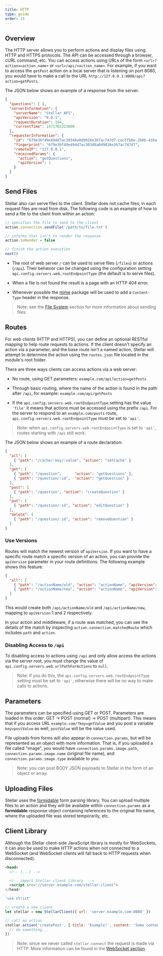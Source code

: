 ```yaml
---
title: HTTP
type: guide
order: 15
---
```


## Overview

The HTTP server allows you to perform actions and display files using HTTP and HTTPS protocols. The API can be accessed through a browser, cURL command, etc. You can access actions using URLs of the form `<url>?action=<action_name>` or `<url>/api/<action_name>`. For example, if you want to access the `getPost` action on a local server that is listening on port 8080, you would have to make a call to the URL `http://127.0.0.1:8080/api?action=getPosts`.

The JSON below shows an example of a response from the server.

```json
{
  "questions": [ ],
  "serverInformation": {
    "serverName": "Stellar API",
    "apiVersion": "0.0.1",
    "requestDuration": 194,
    "currentTime": 1471702323600
  },
  "requesterInformation": {
    "id": "6f9e36f49e49dd7ac30348a0d9826e367ac747d7-cec5fb6e-2b0b-416e-8529-f897ea666d39",
    "fingerprint": "6f9e36f49e49dd7ac30348a0d9826e367ac747d7",
    "remoteIP": "127.0.0.1",
    "receivedParams": {
      "action": "getQuestions",
      "apiVersion": 1
    }
  }
}
```

## Send Files

Stellar also can serve files to the client. Stellar does not cache files; in each request files are read from disk. The following code is an example of how to send a file to the client from within an action:

```js
// specifies the file to send to the client
action.connection.sendFile('/path/to/file.txt')

// informs that isn't to render the response
action.toRender = false

// finish the action execution
next()
```

- The root of web server `/` can be used to serve files (`/files`) or actions (`/api`). Their behavior can be changed using the configuration setting `api.config.servers.web.rootEndpointType` (the default is to serve files).

- When a file is not found the result is a page with an HTTP 404 error.

- Whenever possible the [mime](https://www.npmjs.com/package/mime) package will be used to add a `Content-Type` header in the response.

> Note: see the [File System](./file_system.html) section for more information about sending files.

## Routes

For web clients (HTTP and HTTPS), you can define an optional RESTful mapping to help route requests to actions. If the client doesn't specify an action via a parameter, and the base route isn't a named action, Stellar will attempt to determine the action using the `routes.json` file located in the module's root folder.

There are three ways clients can access actions via a web server:

- No route, using GET parameters: `example.com/api?action=getPosts`

- Through basic routing, where the name of the action is found in the path after `/api`, for example: `example.com/api/getPosts`

- If the `api.config.servers.web.rootEndpointType` setting has the value `'file'` it means that actions must be accessed using the prefix `/api`. For the server to respond to an `example.com/posts` route, `api.config.servers.web.rootEndpointType` must be set to `'api'`.

> Note: when `api.config.servers.web.rootEndpointType` is set to `'api'`, routes starting with `/api` still work.

The JSON below shows an example of a route declaration:

```json
{
  "all": [
    { "path": "/cache/:key/:value", "action": "setCache" }
  ],
  "get": [
    { "path": "/question",      "action": "getQuestions" },
    { "path": "/question/:id",  "action": "getQuestion" }
  ],
  "post": [
    { "path": "/question", "action": "createQuestion" }
  ],
  "put": [
    { "path": "/question/:id", "action": "editQuestion" }
  ],
  "delete": [
    { "path": "/question/:id", "action": "removeQuestion" }
  ]
}
```

### Use Versions

Routes will match the newest version of `apiVersion`. If you want to have a specific route match a specific version of an action, you can provide the `apiVersion` parameter in your route definitions. The following example shows this feature:

```json
{
  "all": [
    { "path": "/actionName/old", "action": "actionName", "apiVersion": 1 },
    { "path": "/actionName/new", "action": "actionName", "apiVersion": 2 }
  ]
}
```

This would create both `/api/actionName/old` and `/api/actionName/new`, mapping to `apiVersion` 1 and 2 respectively.

In your action and middleware, if a route was matched, you can see the details of the match by inspecting `action.connection.matchedRoute` which includes `path` and `action`.

### Disabling Access to `/api`

To disabling access to actions using `/api` and only allow access the actions via the server root, you must change the value of `api.config.servers.web.urlPathForActions` to `null`.

> Note: if you do this, the `api.config.servers.web.rootEndpointType` setting must be set to `'api'`, otherwise there will be no way to make calls to actions.

## Parameters

The parameters can be specified using GET or POST. Parameters are loaded in this order: GET -> POST (normal) -> POST (multipart). This means that if you access URL `example.com/?key=getValue` and you post a variable `key=postValue` as well, `postValue` will be the value used.

File uploads from forms will also appear in `connection.params`, but will be represented as an object with more information. That is, if you uploaded a file called "image", you would have `connection.params.image.path`, `connection.params.image.name` (original file name), and `connection.params.image.type` available to you.

> Note: you can post BODY JSON payloads to Stellar in the form of an object or array.

## Uploading Files

Stellar uses the [formidable](https://www.npmjs.com/package/formidable) form parsing library. You can upload multiple files to an action and they will be available within `connection.params` as a **formidable** response object containing references to the original file name, where the uploaded file was stored temporarily, etc.

## Client Library

Although the Stellar client-side JavaScript library is mostly for WebSockets, it can also be used to make HTTP actions when not connected to a WebSocket (and WebSocket clients will fall back to HTTP requests when disconnected).

```html
<head>
  <!-- (...) -->

  <!-- import Stellar client library  -->
  <script src="//server.example.com/stellar-client">
</head>
```

```js
'use strict'

// create a new client
let stellar = new StellarClient({ url: 'server.example.com:8080' })

// call an action
stellar.action('createPost', { title: 'Example!', content: 'Some content...' }, (error, response) => {
  // do something...
})
```

> Note: since we never called `stellar.connect` the request is made via HTTP. More information can be found in the [WebSocket section](./websocket.html).
